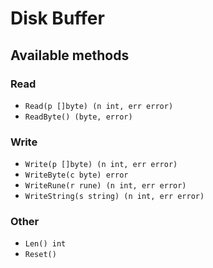 # Disk Buffer

## Available methods

### Read

- `Read(p []byte) (n int, err error)`
- `ReadByte() (byte, error)`

### Write

- `Write(p []byte) (n int, err error)`
- `WriteByte(c byte) error`
- `WriteRune(r rune) (n int, err error)`
- `WriteString(s string) (n int, err error)`

### Other

- `Len() int`
- `Reset()`
